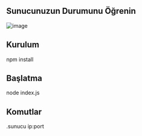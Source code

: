 
Sunucunuzun Durumunu Öğrenin
----------------------------

![image](https://user-images.githubusercontent.com/36241002/128485066-47570945-83c3-4d1c-a251-4db8c74c9c8e.png)

Kurulum
-----------
npm install

Başlatma
-------------
node index.js

Komutlar
------------
.sunucu ip:port
